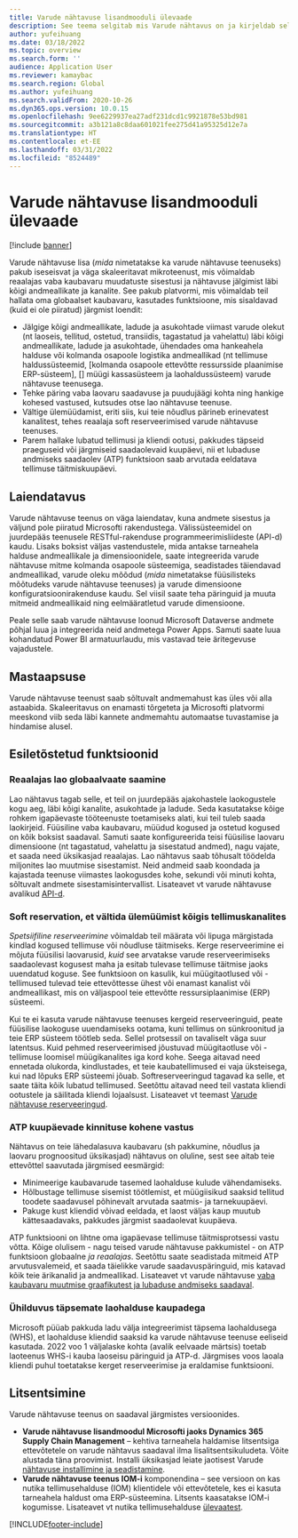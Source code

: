 ```yaml
---
title: Varude nähtavuse lisandmooduli ülevaade
description: See teema selgitab mis Varude nähtavus on ja kirjeldab selle funktsioone.
author: yufeihuang
ms.date: 03/18/2022
ms.topic: overview
ms.search.form: ''
audience: Application User
ms.reviewer: kamaybac
ms.search.region: Global
ms.author: yufeihuang
ms.search.validFrom: 2020-10-26
ms.dyn365.ops.version: 10.0.15
ms.openlocfilehash: 9ee6229937ea27adf231dcd1c9921878e53bd981
ms.sourcegitcommit: a3b121a8c8daa601021fee275d41a95325d12e7a
ms.translationtype: HT
ms.contentlocale: et-EE
ms.lasthandoff: 03/31/2022
ms.locfileid: "8524489"
---
```

# <a name="inventory-visibility-add-in-overview"></a>Varude nähtavuse lisandmooduli ülevaade

[!include [banner](../includes/banner.md)]

Varude nähtavuse lisa (*mida* nimetatakse ka varude nähtavuse teenuseks) pakub iseseisvat ja väga skaleeritavat mikroteenust, mis võimaldab reaalajas vaba kaubavaru muudatuste sisestusi ja nähtavuse jälgimist läbi kõigi andmeallikate ja kanalite. See pakub platvormi, mis võimaldab teil hallata oma globaalset kaubavaru, kasutades funktsioone, mis sisaldavad (kuid ei ole piiratud) järgmist loendit:

- Jälgige kõigi andmeallikate, ladude ja asukohtade viimast varude olekut (nt laoseis, tellitud, ostetud, transiidis, tagastatud ja vahelattu) läbi kõigi andmeallikate, ladude ja asukohtade, ühendades oma hankeahela halduse või kolmanda osapoole logistika andmeallikad (nt tellimuse haldussüsteemid, \[kolmanda osapoole ettevõtte ressursside plaanimise ERP-süsteem\], \[\] müügi kassasüsteem ja laohaldussüsteem) varude nähtavuse teenusega.
- Tehke päring vaba laovaru saadavuse ja puudujäägi kohta ning hankige kohesed vastused, kutsudes otse lao nähtavuse teenuse.
- Vältige ülemüüdamist, eriti siis, kui teie nõudlus pärineb erinevatest kanalitest, tehes reaalaja soft reserveerimised varude nähtavuse teenuses.
- Parem hallake lubatud tellimusi ja kliendi ootusi, pakkudes täpseid praeguseid või järgmiseid saadaolevaid kuupäevi, nii et lubaduse andmiseks saadaolev (ATP) funktsioon saab arvutada eeldatava tellimuse täitmiskuupäevi.

## <a name="extensibility"></a>Laiendatavus

Varude nähtavuse teenus on väga laiendatav, kuna andmete sisestus ja väljund pole piiratud Microsofti rakendustega. Välissüsteemidel on juurdepääs teenusele RESTful-rakenduse programmeerimisliideste (API-d) kaudu. Lisaks boksist väljas vastendustele, mida antakse tarneahela halduse andmeallikale ja dimensioonidele, saate integreerida varude nähtavuse mitme kolmanda osapoole süsteemiga, seadistades täiendavad andmeallikad, varude oleku mõõdud (*mida* nimetatakse füüsilisteks mõõtudeks varude nähtavuse teenuses) ja varude dimensioone konfiguratsioonirakenduse kaudu. Sel viisil saate teha päringuid ja muuta mitmeid andmeallikaid ning eelmääratletud varude dimensioone.

Peale selle saab varude nähtavuse loonud Microsoft Dataverse andmete põhjal luua ja integreerida neid andmetega Power Apps. Samuti saate luua kohandatud Power BI armatuurlaudu, mis vastavad teie äritegevuse vajadustele.

## <a name="scalability"></a>Mastaapsuse

Varude nähtavuse teenust saab sõltuvalt andmemahust kas üles või alla astaabida. Skaleeritavus on enamasti tõrgeteta ja Microsofti platvormi meeskond viib seda läbi kannete andmemahtu automaatse tuvastamise ja hindamise alusel.

## <a name="feature-highlights"></a>Esiletõstetud funktsioonid

### <a name="get-a-global-view-of-real-time-inventory"></a>Reaalajas lao globaalvaate saamine

Lao nähtavus tagab selle, et teil on juurdepääs ajakohastele laokogustele kogu aeg, läbi kõigi kanalite, asukohtade ja ladude. Seda kasutatakse kõige rohkem igapäevaste tööteenuste toetamiseks alati, kui teil tuleb saada laokirjeid. Füüsiline vaba kaubavaru, müüdud kogused ja ostetud kogused on kõik boksist saadaval. Samuti saate konfigureerida teisi füüsilise laovaru dimensioone (nt tagastatud, vahelattu ja sisestatud andmed), nagu vajate, et saada need üksikasjad reaalajas. Lao nähtavus saab tõhusalt töödelda miljonites lao muutmise sisestamist. Neid andmeid saab koondada ja kajastada teenuse viimastes laokogusdes kohe, sekundi või minuti kohta, sõltuvalt andmete sisestamisintervallist. Lisateavet vt varude nähtavuse avalikud [API-d](inventory-visibility-api.md).

### <a name="soft-reservation-to-avoid-overselling-across-all-order-channels"></a>Soft reservation, et vältida ülemüümist kõigis tellimuskanalites

*Spetsiifiline reserveerimine* võimaldab teil määrata või lipuga märgistada kindlad kogused tellimuse või nõudluse täitmiseks. Kerge reserveerimine ei mõjuta füüsilisi laovarusid, *kuid* see arvatakse varude reserveerimiseks saadaolevast kogusest maha ja esitab tulevase tellimuse täitmise jaoks uuendatud koguse. See funktsioon on kasulik, kui müügitaotlused või -tellimused tulevad teie ettevõttesse ühest või enamast kanalist või andmeallikast, mis on väljaspool teie ettevõtte ressursiplaanimise (ERP) süsteemi.

Kui te ei kasuta varude nähtavuse teenuses kergeid reserveeringuid, peate füüsilise laokoguse uuendamiseks ootama, kuni tellimus on sünkroonitud ja teie ERP süsteem töötleb seda. Sellel protsessil on tavaliselt väga suur latentsus. Kuid pehmed reserveerimised jõustuvad müügitaotluse või -tellimuse loomisel müügikanalites iga kord kohe. Seega aitavad need ennetada olukorda, kindlustades, et teie kaubatellimused ei vaja üksteisega, kui nad lõpuks ERP süsteemi jõuab. Softreserveeringud tagavad ka selle, et saate täita kõik lubatud tellimused. Seetõttu aitavad need teil vastata kliendi ootustele ja säilitada kliendi lojaalsust. Lisateavet vt teemast [Varude nähtavuse reserveeringud](inventory-visibility-reservations.md).

### <a name="immediate-response-of-atp-dates-confirmation"></a>ATP kuupäevade kinnituse kohene vastus

Nähtavus on teie lähedalasuva kaubavaru (sh pakkumine, nõudlus ja laovaru prognoositud üksikasjad) nähtavus on oluline, sest see aitab teie ettevõttel saavutada järgmised eesmärgid:

- Minimeerige kaubavarude tasemed laohalduse kulude vähendamiseks.
- Hõlbustage tellimuse sisemist töötlemist, et müügiisikud saaksid tellitud toodete saadavusel põhinevalt arvutada saatmis- ja tarnekuupäevi.
- Pakuge kust kliendid võivad eeldada, et laost väljas kaup muutub kättesaadavaks, pakkudes järgmist saadaolevat kuupäeva.

ATP funktsiooni on lihtne oma igapäevase tellimuse täitmisprotsessi vastu võtta. Kõige olulisem - nagu teised varude nähtavuse pakkumistel - on ATP funktsioon globaalne *ja reaalajas*. Seetõttu saate seadistada mitmeid ATP arvutusvalemeid, et saada täielikke varude saadavuspäringuid, mis katavad kõik teie ärikanalid ja andmeallikad. Lisateavet vt varude nähtavuse [vaba kaubavaru muutmise graafikutest ja lubaduse andmiseks saadaval](inventory-visibility-available-to-promise.md).

### <a name="compatibility-with-advanced-warehouse-management-items"></a>Ühilduvus täpsemate laohalduse kaupadega

Microsoft püüab pakkuda ladu välja integreerimist täpsema laohaldusega (WHS), et laohalduse kliendid saaksid ka varude nähtavuse teenuse eeliseid kasutada. 2022 voo 1 väljalaske kohta (avalik eelvaade märtsis) toetab laoteenus WHS-i kauba laoseisu päringuid ja ATP-d. Järgmises voos laoala kliendi puhul toetatakse kerget reserveerimise ja eraldamise funktsiooni. <!-- KFM: Add this link when target is published: For more information, see [Inventory Visibility support for WHS items](inventory-visibility-whs-support.md). -->

## <a name="licensing"></a>Litsentsimine

Varude nähtavuse teenus on saadaval järgmistes versioonides.

- **Varude nähtavuse lisandmoodul Microsofti jaoks Dynamics 365 Supply Chain Management** – kehtiva tarneahela haldamise litsentsiga ettevõtetele on varude nähtavus saadaval ilma lisalitsentsikuludeta. Võite alustada täna proovimist. Installi üksikasjad leiate jaotisest Varude [nähtavuse installimine ja seadistamine](inventory-visibility-setup.md).
- **Varude nähtavuse teenus IOM-i** komponendina – see versioon on kas nutika tellimusehalduse (IOM) klientidele või ettevõtetele, kes ei kasuta tarneahela haldust oma ERP-süsteemina. Litsents kaasatakse IOM-i kogumisse. Lisateavet vt nutika tellimusehalduse [ülevaatest](/dynamics365/intelligent-order-management/overview).

[!INCLUDE[footer-include](../../includes/footer-banner.md)]
